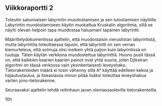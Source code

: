 
## Viikkoraportti 2

Toteutin satunnaisen labyrintin muodostamisen ja sen tulostamisen näytölle. Labyrintin muodostamiseen käytin 
muokattua Kruskalin algoritmia, sillä se näytti olevan helpoin tapa muodostaa haluamani tapainen labyrintti. 

Määrittelydokumentissa ajattelin, että muodostaisin vieruslistan labyrintistä, mutta labyrinttia toteuttaessa 
tajusin, että labyrintti on sen verran kiemurteleva, että solmuja olisi melkein yhtä paljon kuin labyrintissä 
on ruutuja. Täten käytän verkkona muodostettua labyrinttiä. Huono puoli tässä on, että kaikkien kaarien 
kaarien painot ovat yhtä suuria, joten Djikstran algoritmi on tässä verkossa vain yksinkertaisesti leveyshaku. 
Tietorakenteiden määrä ei tosin vähenny sillä A* käyttää edelleen kekoa ja hajautustaulua, ja itseasiassa 
minun pitää lisäksi toteuttaa leveyshakua varten jono-tietorakenne.

Seuraavaksi ajattelin tehdä reitinhaun javan olemassaolevilla tietorakenteilla.

10h

